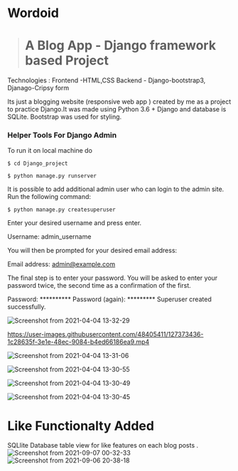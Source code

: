 # Wordoid

 > # A Blog App - Django framework based Project

Technologies : Frontend -HTML,CSS   Backend  - Django-bootstrap3, Djanago-Cripsy form

Its just a blogging website (responsive web app ) created by me as a project to practice Django.It was made using Python 3.6 + Django and database is SQLite. Bootstrap was used for styling.

### Helper Tools For Django Admin

To run it on local machine do
```
$ cd Django_project

$ python manage.py runserver
```
It is possible to add additional admin user who can login to the admin site. Run the following command:
```
$ python manage.py createsuperuser
```
Enter your desired username and press enter.

Username: admin_username

You will then be prompted for your desired email address:

Email address: admin@example.com

The final step is to enter your password. You will be asked to enter your password twice, the second time as a confirmation of the first.

Password: **********
Password (again): *********
Superuser created successfully.


![Screenshot from 2021-04-04 13-32-29](https://user-images.githubusercontent.com/48405411/113506766-68a76080-9564-11eb-9318-a49b82f2b280.png)


https://user-images.githubusercontent.com/48405411/127373436-1c28635f-3e1e-48ec-9084-b4ed66186ea9.mp4


![Screenshot from 2021-04-04 13-31-06](https://user-images.githubusercontent.com/48405411/113506801-896fb600-9564-11eb-9641-cc4e608357ed.png)


![Screenshot from 2021-04-04 13-30-55](https://user-images.githubusercontent.com/48405411/113506806-8bd21000-9564-11eb-946f-87b29bde58c6.png)


![Screenshot from 2021-04-04 13-30-49](https://user-images.githubusercontent.com/48405411/113506807-8ecd0080-9564-11eb-8cb7-e2f0bc92157f.png)


![Screenshot from 2021-04-04 13-30-45](https://user-images.githubusercontent.com/48405411/113506808-92f91e00-9564-11eb-8675-805d050c166a.png)

# Like Functionalty Added 

SQLlite Database table view for like features on each blog posts .
![Screenshot from 2021-09-07 00-32-33](https://user-images.githubusercontent.com/48405411/132254523-e74a3ee8-0c1e-4ea5-9e20-9e5c94504a90.png)
![Screenshot from 2021-09-06 20-38-18](https://user-images.githubusercontent.com/48405411/132254525-7bf5a2bf-fe6a-4c3e-b552-5b81eff55f10.png)

